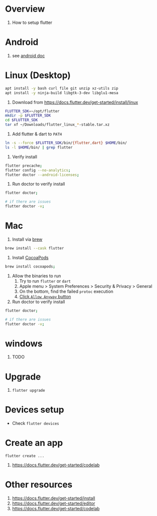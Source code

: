 # Overview
1. How to setup flutter


# Android
1. see [android doc](./setup.android.md)


# Linux (Desktop)
```bash
apt install -y bash curl file git unzip xz-utils zip
apt install -y ninja-build libgtk-3-dev libglu1-mesa
```
1. Download from https://docs.flutter.dev/get-started/install/linux
```bash
FLUTTER_SDK=~/opt/flutter
mkdir -p $FLUTTER_SDK
cd $FLUTTER_SDK
tar xf ~/Downloads/flutter_linux_*-stable.tar.xz
```
1. Add flutter & dart to `PATH`
```bash
ln -s --force $FLUTTER_SDK/bin/{flutter,dart} $HOME/bin/
ls -l $HOME/bin/ | grep flutter
```
1. Verify install
```bash
flutter precache;
flutter config --no-analytics;
flutter doctor --android-licenses;
```
1. Run doctor to verify install
```bash
flutter doctor;

# if there are issues
flutter doctor -v;
```


# Mac
1. Install via [brew](https://brew.sh/)
```bash
brew install --cask flutter
```
1. Install [CocoaPods](https://guides.cocoapods.org/using/getting-started.html)
```bash
brew install cocoapods;
```
1. Allow the binaries to run
    1. Try to run `flutter` or `dart`
    1. Apple menu > System Preferences > Security & Privacy > General
    1. On the bottom, find the failed `protoc` execution
    1. [Click `Allow Anyway` button](https://www.alphr.com/cannot-be-opened-because-the-developer-cannot-be-verified/)
1. Run doctor to verify install
```bash
flutter doctor;

# if there are issues
flutter doctor -v;
```


# windows
1. TODO


# Upgrade
1. `flutter upgrade`


# Devices setup
- Check `flutter devices`


# Create an app
```
flutter create ...
```
1. https://docs.flutter.dev/get-started/codelab


# Other resources
1. https://docs.flutter.dev/get-started/install
1. https://docs.flutter.dev/get-started/editor
1. https://docs.flutter.dev/get-started/codelab